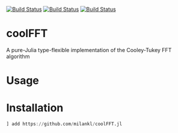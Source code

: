 [![Build Status](https://travis-ci.com/milankl/coolFFT.jl.svg?branch=master)](https://travis-ci.com/milankl/coolFFT.jl)
[![Build Status](https://ci.appveyor.com/api/projects/status/github/milankl/coolFFT.jl?svg=true)](https://ci.appveyor.com/project/milankl/coolFFT-jl)
[![Build Status](https://api.cirrus-ci.com/github/milankl/coolFFT.jl.svg)](https://cirrus-ci.com/github/milankl/coolFFT.jl)

# coolFFT

A pure-Julia type-flexible implementation of the Cooley-Tukey FFT algorithm

# Usage

# Installation
```julia
] add https://github.com/milankl/coolFFT.jl
```
